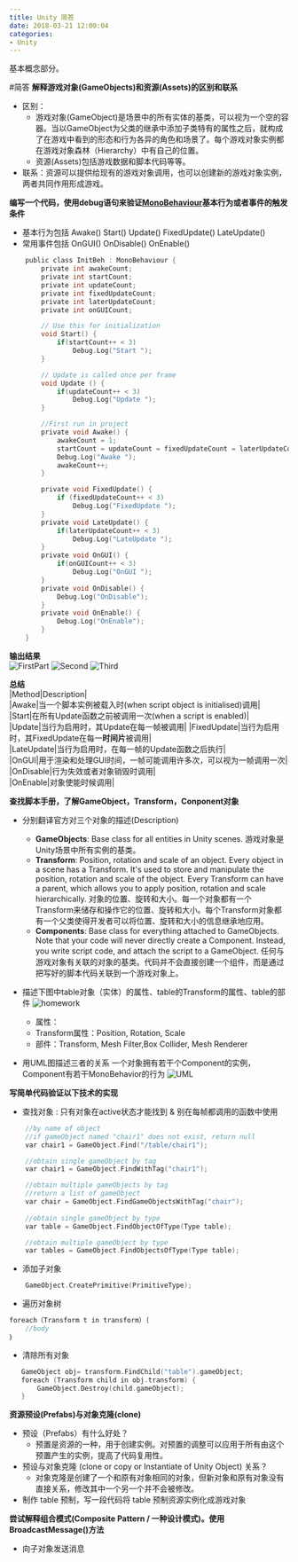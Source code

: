 ```yaml
---
title: Unity 简答
date: 2018-03-21 12:00:04
categories:
- Unity
---
```


基本概念部分。

#简答
**解释游戏对象(GameObjects)和资源(Assets)的区别和联系**
- 区别：
    - 游戏对象(GameObject)是场景中的所有实体的基类，可以视为一个空的容器。当以GameObject为父类的继承中添加子类特有的属性之后，就构成了在游戏中看到的形态和行为各异的角色和场景了。每个游戏对象实例都在游戏对象森林（Hierarchy）中有自己的位置。
    - 资源(Assets)包括游戏数据和脚本代码等等。
- 联系：资源可以提供给现有的游戏对象调用，也可以创建新的游戏对象实例，两者共同作用形成游戏。

**编写一个代码，使用debug语句来验证[MonoBehaviour](https://docs.unity3d.com/ScriptReference/MonoBehaviour.html)基本行为或者事件的触发条件**
- 基本行为包括 Awake() Start() Update() FixedUpdate() LateUpdate()
- 常用事件包括 OnGUI() OnDisable() OnEnable()

```c
    public class InitBeh : MonoBehaviour {
        private int awakeCount;
        private int startCount;
        private int updateCount;
        private int fixedUpdateCount;
        private int laterUpdateCount;
        private int onGUICount;

        // Use this for initialization
        void Start() {
            if(startCount++ < 3)
                Debug.Log("Start ");
        }

        // Update is called once per frame
        void Update () {
            if(updateCount++ < 3)
                Debug.Log("Update ");
        }

        //First run in project
        private void Awake() {
            awakeCount = 1;
            startCount = updateCount = fixedUpdateCount = laterUpdateCount = onGUICount = 0;
            Debug.Log("Awake ");
            awakeCount++;
        }

        private void FixedUpdate() {
            if (fixedUpdateCount++ < 3)
                Debug.Log("FixedUpdate ");
        }
        private void LateUpdate() {
            if(laterUpdateCount++ < 3)
                Debug.Log("LateUpdate ");
        }
        private void OnGUI() {
            if(onGUICount++ < 3)
                Debug.Log("OnGUI ");
        }
        private void OnDisable() {
            Debug.Log("OnDisable");
        }
        private void OnEnable() {
            Debug.Log("OnEnable");
        }
    }
```


**输出结果**  
    ![FirstPart](http://i4.bvimg.com/618639/321710527c288258.png)
    ![Second](http://i4.bvimg.com/618639/d3183b375074539a.png)
    ![Third](http://i4.bvimg.com/618639/f6ed3b5832dffafe.png)

**总结**  
|Method|Description|  
|Awake|当一个脚本实例被载入时(when script object is initialised)调用|  
|Start|在所有Update函数之前被调用一次(when a script is enabled)|  
|Update|当行为启用时，其Update在每一帧被调用| 
|FixedUpdate|当行为启用时，其FixedUpdate在每一**时间片**被调用|  
|LateUpdate|当行为启用时，在每一帧的Update函数之后执行|  
|OnGUI|用于渲染和处理GUI时间，一帧可能调用许多次，可以视为一帧调用一次|  
|OnDisable|行为失效或者对象销毁时调用|  
|OnEnable|对象使能时候调用|  

**查找脚本手册，了解GameObject，Transform，Conponent对象**
- 分别翻译官方对三个对象的描述(Description)  
    - **GameObjects**: Base class for all entities in Unity scenes. 游戏对象是Unity场景中所有实例的基类。
    - **Transform**: Position, rotation and scale of an object. Every object in a scene has a Transform. It's used to store and manipulate the position, rotation and scale of the object. Every Transform can have a parent, which allows you to apply position, rotation and scale hierarchically. 对象的位置、旋转和大小。每一个对象都有一个Transform来储存和操作它的位置、旋转和大小。每个Transform对象都有一个父类使得开发者可以将位置、旋转和大小的信息继承地应用。
    - **Components**: Base class for everything attached to GameObjects. Note that your code will never directly create a Component. Instead, you write script code, and attach the script to a GameObject. 任何与游戏对象有关联的对象的基类。代码并不会直接创建一个组件，而是通过把写好的脚本代码关联到一个游戏对象上。
        
- 描述下图中table对象（实体）的属性、table的Transform的属性、table的部件
    ![homework](http://i4.bvimg.com/618639/cfdf0bac98e96a13.jpg)
    - 属性：
    - Transform属性：Position, Rotation, Scale
    - 部件：Transform, Mesh Filter,Box Collider, Mesh Renderer
- 用UML图描述三者的关系
    一个对象拥有若干个Component的实例，Component有若干MonoBehavior的行为
        ![UML](http://i4.bvimg.com/618639/61c6d17c52b032d0.jpg)

**写简单代码验证以下技术的实现**
- 查找对象 : 只有对象在active状态才能找到 & 别在每帧都调用的函数中使用 
```c
    //by name of object
    //if gameObject named "chair1" does not exist, return null
    var chair1 = GameObject.Find("/table/chair1");

    //obtain single gameObject by tag
    var chair1 = GameObject.FindWithTag("chair1");

    //obtain multiple gameObjects by tag
    //return a list of gameObject
    var chair = GameObject.FindGameObjectsWithTag("chair");  
    
    //obtain single gameObject by type
    var table = GameObject.FindObjectOfType(Type table);

    //obtain multiple gameObject by type
    var tables = GameObject.FindObjectsOfType(Type table);
```
    
- 添加子对象
```c
    GameObject.CreatePrimitive(PrimitiveType);
```
    
- 遍历对象树
```c
foreach（Transform t in transform）｛
    //body
｝
```
- 清除所有对象  
 ```c
    GameObject obj= transform.FindChild("table").gameObject;
    foreach (Transform child in obj.transform) {  
        GameObject.Destroy(child.gameObject);  
    }  
 ```

**资源预设(Prefabs)与对象克隆(clone)**
- 预设（Prefabs）有什么好处？
    - 预置是资源的一种，用于创建实例。对预置的调整可以应用于所有由这个预置产生的实例，提高了代码复用性。
- 预设与对象克隆 (clone or copy or Instantiate of Unity Object) 关系？
    -  对象克隆是创建了一个和原有对象相同的对象，但新对象和原有对象没有直接关系，修改其中一个另一个并不会被修改。
- 制作 table 预制，写一段代码将 table 预制资源实例化成游戏对象

**尝试解释组合模式(Composite Pattern / 一种设计模式)。使用BroadcastMessage()方法**
- 向子对象发送消息
